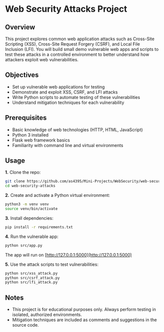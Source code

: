 # Web Security Attacks Project

## Overview
This project explores common web application attacks such as Cross-Site Scripting (XSS), Cross-Site Request Forgery (CSRF), and Local File Inclusion (LFI). You will build small demo vulnerable web apps and scripts to test these attacks in a controlled environment to better understand how attackers exploit web vulnerabilities.

## Objectives
- Set up vulnerable web applications for testing
- Demonstrate and exploit XSS, CSRF, and LFI attacks
- Write Python scripts to automate testing of these vulnerabilities
- Understand mitigation techniques for each vulnerability

## Prerequisites
- Basic knowledge of web technologies (HTTP, HTML, JavaScript)
- Python 3 installed
- Flask web framework basics
- Familiarity with command line and virtual environments

## Usage

**1.** Clone the repo:
```bash
git clone https://github.com/as4395/Mini-Projects/WebSecurity/web-security-attacks.git
cd web-security-attacks
```
**2.** Create and activate a Python virtual environment:
```bash
python3 -m venv venv
source venv/bin/activate
```
**3.** Install dependencies:
```bash
pip install -r requirements.txt
```
**4.** Run the vulnerable app:
```bash
python src/app.py
```
The app will run on [http://127.0.0.1:5000](http://127.0.0.1:5000)

**5.** Use the attack scripts to test vulnerabilities:
```bash
python src/xss_attack.py
python src/csrf_attack.py
python src/lfi_attack.py
```

## Notes

- This project is for educational purposes only. Always perform testing in isolated, authorized environments.
- Mitigation techniques are included as comments and suggestions in the source code.
